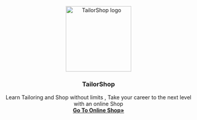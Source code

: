 <p align="center">
  <a href="https://ikhodabande.github.io/TailorShop/Index.html">
<img src="https://ikhodabande.github.io/TailorShop/images/Logowhite.png" alt="TailorShop logo" width="172" height="172">
    </a>
  </p>
  
  <h3 align="center">TailorShop</h3>
  <P align="center">
  Learn Tailoring and Shop without limits , Take your career to the next level with an online Shop
  <br>
  <a href="https://ikhodabande.github.io/TailorShop/Index.html"><strong>Go To Online Shop»</strong></a>
  </P>
